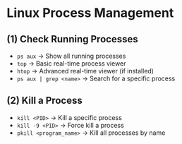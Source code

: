 # Linux Process Management

## (1) Check Running Processes

- `ps aux` → Show all running processes  
- `top` → Basic real-time process viewer  
- `htop` → Advanced real-time viewer (if installed)  
- `ps aux | grep <name>` → Search for a specific process

## (2) Kill a Process

- `kill <PID>` → Kill a specific process  
- `kill -9 <PID>` → Force kill a process  
- `pkill <program_name>` → Kill all processes by name
